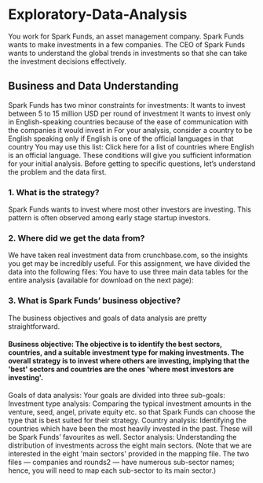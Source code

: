 # Exploratory-Data-Analysis
You work for Spark Funds, an asset management company. Spark Funds wants to make investments in a few companies. The CEO of Spark Funds wants to understand the global trends in investments so that she can take the investment decisions effectively.
## Business and Data Understanding
Spark Funds has two minor constraints for investments:
It wants to invest between 5 to 15 million USD per round of investment
It wants to invest only in English-speaking countries because of the ease of communication with the companies it would invest in
For your analysis, consider a country to be English speaking only if English is one of the official languages in that country
You may use this list: Click here for a list of countries where English is an official language.
These conditions will give you sufficient information for your initial analysis. Before getting to specific questions, let’s understand the problem and the data first.
### 1. What is the strategy?

Spark Funds wants to invest where most other investors are investing. This pattern is often observed among early stage startup investors.


### 2. Where did we get the data from? 

We have taken real investment data from crunchbase.com, so the insights you get may be incredibly useful. For this assignment, we have divided the data into the following files:
You have to use three main data tables for the entire analysis (available for download on the next page):

### 3. What is Spark Funds’ business objective?

The business objectives and goals of data analysis are pretty straightforward.

#### Business objective: The objective is to identify the best sectors, countries, and a suitable investment type for making investments. The overall strategy is to invest where others are investing, implying that the 'best' sectors and countries are the ones 'where most investors are investing'.
Goals of data analysis: Your goals are divided into three sub-goals:
Investment type analysis: Comparing the typical investment amounts in the venture, seed, angel, private equity etc. so that Spark Funds can choose the type that is best suited for their strategy.
Country analysis: Identifying the countries which have been the most heavily invested in the past. These will be Spark Funds’ favourites as well.
Sector analysis: Understanding the distribution of investments across the eight main sectors. (Note that we are interested in the eight 'main sectors' provided in the mapping file. The two files — companies and rounds2 — have numerous sub-sector names; hence, you will need to map each sub-sector to its main sector.)
 

